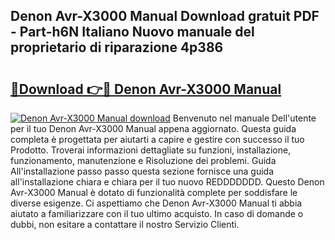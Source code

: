 ## Denon Avr-X3000 Manual Download gratuit PDF - Part-h6N Italiano Nuovo manuale del proprietario di riparazione 4p386

# <h2><a href="http://dfa7dxg.blite.top/?on=Denon+Avr-X3000+Manual">🔗Download 👉🔴 Denon Avr-X3000 Manual</a></h2>

[![Denon Avr-X3000 Manual download](https://i.imgur.com/lujVjoI.png)](http://dfa7dxg.blite.top/?on=Denon+Avr-X3000+Manual)
Benvenuto nel manuale Dell'utente per il tuo Denon Avr-X3000 Manual appena aggiornato. Questa guida completa è progettata per aiutarti a capire e gestire con successo il tuo Prodotto. Troverai informazioni dettagliate su funzioni, installazione, funzionamento, manutenzione e Risoluzione dei problemi. Guida All'installazione passo passo questa sezione fornisce una guida all'installazione chiara e chiara per il tuo nuovo REDDDDDDD. Questo Denon Avr-X3000 Manual è dotato di funzionalità complete per soddisfare le diverse esigenze. Ci aspettiamo che Denon Avr-X3000 Manual ti abbia aiutato a familiarizzare con il tuo ultimo acquisto. In caso di domande o dubbi, non esitare a contattare il nostro Servizio Clienti.
